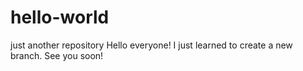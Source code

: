 # hello-world
just another repository
Hello everyone!
I just learned to create a new branch.
See you soon!
